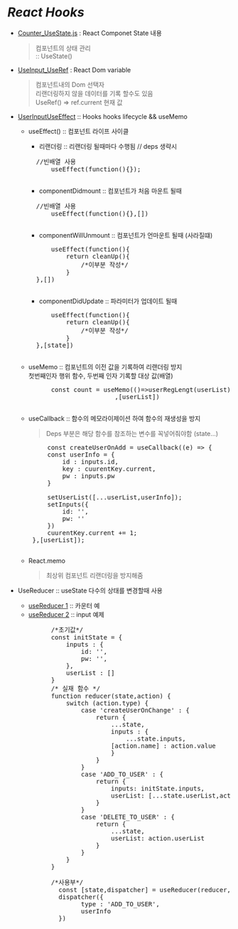 # _React Hooks_
* [Counter_UseState.js](https://github.com/kbh0581/react-hooks/blob/main/src/Counter_UseState.js) : React Componet State 내용 
    > 컴포넌트의 상태 관리   
    > :: UseState()
* [UseInput_UseRef](https://github.com/kbh0581/react-hooks/blob/main/src/UserInput_UseRef.js) : React Dom variable
    > 컴포넌트내의 Dom 선택자  
    > 리랜더링하지 않을 데이터를 기록 할수도 있음  
    > UseRef() => ref.current 현재 값 

* [UserInputUseEffect](https://github.com/kbh0581/react-hooks/blob/main/src/UserInput_UseEffect.js) :: Hooks hooks lifecycle && useMemo 
    * useEffect() :: 컴포넌트 라이프 사이클
        * 리랜더링  :: 리랜더링 될때마다 수행됨 // deps 생략시 
        <pre>
        //빈배열 사용
            useEffect(function(){});
        </pre>


        * componentDidmount :: 컴포넌트가 처음 마운트 될때 
        <pre>
        //빈배열 사용
            useEffect(function(){},[])
        </pre>
        * componentWillUnmount :: 컴포넌트가 언마운트 될때 (사라질떄)
        <pre>
            useEffect(function(){
                return cleanUp(){
                    /*이부분 작성*/
                }
        },[])
        </pre>
        
        * componentDidUpdate :: 파라미터가 업데이트 될때    
        <pre>
            useEffect(function(){
                return cleanUp(){
                    /*이부분 작성*/
                }
        },[state])
        </pre>
    * useMemo :: 컴포넌트의 이전 값을 기록하여 리랜더링 방지  
        첫번째인자 행위 함수, 두번째 인자 기록할 대상 값(배열)
        <pre>
            const count = useMemo(()=>userRegLengt(userList)
                             ,[userList])
        </pre>

    *  useCallback :: 함수의 메모라이제이션 하여 함수의 재생성을 방지 
        > Deps 부분은 해당 함수를 참조하는 변수를 꼭넣어줘야함 (state...)
        <pre>
            const createUserOnAdd = useCallback((e) => {
            const userInfo = {
                id : inputs.id,
                key : cuurentKey.current,
                pw : inputs.pw
            }
            
            setUserList([...userList,userInfo]);
            setInputs({
                id: '',
                pw: ''
            })
            cuurentKey.current += 1;
        },[userList]);

    </pre>
    
    *   React.memo
        > 최상위 컴포넌트 리랜더링을 방지해줌
        
* UseReducer :: useState 다수의 상태를 변경할때 사용
    * [useReducer 1](https://github.com/kbh0581/react-hooks/blob/main/src/Counter_useReducer.js) :: 카운터 예
    * [useReducer 2](https://github.com/kbh0581/react-hooks/blob/main/src/UserInput_UseReducer.js) :: input 예제 
        <pre>
            /*초기값*/
            const initState = {
                inputs : {
                    id: '',
                    pw: '',
                },
                userList : []
            }
            /* 실재 함수 */
            function reducer(state,action) {
                switch (action.type) {
                    case 'createUserOnChange' : {   
                        return {
                            ...state,
                            inputs : {
                                ...state.inputs,
                            [action.name] : action.value
                            }
                        }
                    }
                    case 'ADD_TO_USER' : {
                        return {
                            inputs: initState.inputs,
                            userList: [...state.userList,action.userInfo],
                        }
                    }
                    case 'DELETE_TO_USER' : {
                        return {
                            ...state,
                            userList: action.userList 
                        }
                    }
                }
            }

            /*사용부*/
              const [state,dispatcher] = useReducer(reducer,initState);
              dispatcher({
                    type : 'ADD_TO_USER',
                    userInfo
              })
       
        </pre>